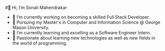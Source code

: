 #👋 Hi, I’m Sonali Mahendrakar

- 🔭 I’m currently working on becoming a skilled Full Stack Developer.
- 🌱 Pursuing my Master's in Computer and Information Science @ George Mason University.
- 👀 I’m currently learning and excelling as a Software Engineer Intern.
- 💞️ Passionate about learning new technologies as well as new fields in the world of programming.
  
